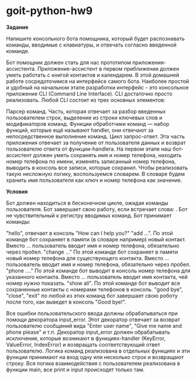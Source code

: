 # goit-python-hw9
**Задание**

Напишите консольного бота помощника, который будет распознавать команды, вводимые с клавиатуры, и отвечать согласно введенной команде.

Бот помощник должен стать для нас прототипом приложения-ассистента. Приложение-ассистент в первом приближении должен уметь работать с книгой контактов и календарем. В этой домашней работе сосредоточимся на интерфейсе самого бота. Наиболее простой и удобный на начальном этапе разработки интерфейс - это консольное приложение CLI (Command Line Interface). CLI достаточно просто реализовать. Любой CLI состоит из трех основных элементов:

Парсер команд. Часть, которая отвечает за разбор введенных пользователем строк, выделение из строки ключевых слов и модификаторов команд.
Функции обработчики команд — набор функций, которые ещё называют handler, они отвечают за непосредственное выполнение команд.
Цикл запрос-ответ. Эта часть приложения отвечает за получение от пользователя данных и возврат пользователю ответа от функции-handlerа.
На первом этапе наш бот-ассистент должен уметь сохранять имя и номер телефона, находить номер телефона по имени, изменять записанный номер телефона, выводить в консоль все записи, которые сохранил. Чтобы реализовать такую несложную логику, воспользуемся словарем. В словаре будем хранить имя пользователя как ключ и номер телефона как значение.

**Условия**


Бот должен находиться в бесконечном цикле, ожидая команды пользователя.
Бот завершает свою работу, если встречает слова: .
Бот не чувствительный к регистру вводимых команд.
Бот принимает команды:

"hello", отвечает в консоль "How can I help you?"
"add ...". По этой команде бот сохраняет в памяти (в словаре например) новый контакт. Вместо ... пользователь вводит имя и номер телефона, обязательно через пробел.
"change ..." По этой команде бот сохраняет в памяти новый номер телефона для существующего контакта. Вместо ... пользователь вводит имя и номер телефона, обязательно через пробел.
"phone ...." По этой команде бот выводит в консоль номер телефона для указанного контакта. Вместо ... пользователь вводит имя контакта, чей номер нужно показать.
"show all". По этой команде бот выводит все сохраненные контакты с номерами телефонов в консоль.
"good bye", "close", "exit" по любой из этих команд бот завершает свою роботу после того, как выведет в консоль "Good bye!".

Все ошибки пользовательского ввода должны обрабатываться при помощи декоратора input_error. Этот декоратор отвечает за возврат пользователю сообщений вида "Enter user name", "Give me name and phone please" и т.п. 
Декоратор input_error должен обрабатывать исключения, которые возникают в функциях-handler (KeyError, ValueError, IndexError) и возвращать соответствующий ответ пользователю.
Логика команд реализована в отдельных функциях и эти функции принимают на вход одну или несколько строк и возвращают строку.
Вся логика взаимодействия с пользователем реализована в функции main, все print и input происходят только там.
